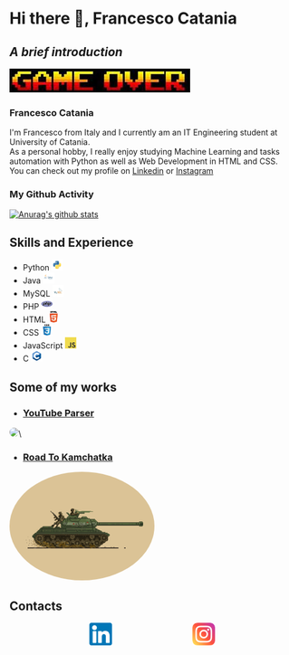 # Hi there 👋, Francesco Catania

## _A brief introduction_
![Design and Development](https://github.com/FrancescoCt/RoadToKamchatka/blob/main/gameOver.png)

### Francesco Catania
I'm Francesco from Italy and I currently am an IT Engineering student at University of Catania.\
As a personal hobby, I really enjoy studying Machine Learning and tasks automation with Python as well as Web Development in HTML and CSS.\
You can check out my profile on [Linkedin](https://www.linkedin.com/in/francesco-catania-6168451bb/) or [Instagram](https://www.linkedin.com/in/francesco-catania-6168451bb/)

### My Github Activity
[![Anurag's github stats](https://github-readme-stats.vercel.app/api?username=FrancescoCt)](https://github.com/anuraghazra/github-readme-stats)

## Skills and Experience

* Python <img src="https://github.com/FrancescoCt/FrancescoCt/blob/main/python.png" width="20"/>
* Java <img src="https://github.com/FrancescoCt/FrancescoCt/blob/main/java.png" width="20"/>
* MySQL <img src="https://github.com/FrancescoCt/FrancescoCt/blob/main/mysql.png" width="20"/>
* PHP <img src="https://github.com/FrancescoCt/FrancescoCt/blob/main/php.png" width="20"/>
* HTML <img src="https://github.com/FrancescoCt/FrancescoCt/blob/main/html.png" width="20"/>
* CSS <img src="https://github.com/FrancescoCt/FrancescoCt/blob/main/css.png" width="20"/>
* JavaScript <img src="https://github.com/FrancescoCt/FrancescoCt/blob/main/javascript.png" width="20"/>
* C <img src="https://github.com/FrancescoCt/FrancescoCt/blob/main/c.png" width="20"/>

## Some of my works
* ### [YouTube Parser](https://github.com/FrancescoCt/Youtube)
<img style="border-radius:50%" src="https://github.com/FrancescoCt/Youtube/blob/main/icons/youtube.png" width="256"/>\
* ### [Road To Kamchatka](https://github.com/FrancescoCt/RoadToKamchatka)
<img style="border-radius:50%" src="https://github.com/FrancescoCt/FrancescoCt/blob/main/carro.gif" width="256"/>

## Contacts

<p align="center"  >
  <a href="www.google.com" style='margin:50px; padding:10px'><img src="https://github.com/FrancescoCt/FrancescoCt/blob/main/linkedin.png" width="40" /></a>
  <!--&nbsp-->
  &emsp;
  <a href="www.google.com" style='margin:50px; padding:10px'><img src="https://github.com/FrancescoCt/FrancescoCt/blob/main/instagram.png" width="40" /></a>
</p>
<!--
**FrancescoCt/FrancescoCt** is a ✨ _special_ ✨ repository because its `README.md` (this file) appears on your GitHub profile.

Here are some ideas to get you started:

- 🔭 I’m currently working on ...
- 🌱 I’m currently learning ...
- 👯 I’m looking to collaborate on ...
- 🤔 I’m looking for help with ...
- 💬 Ask me about ...
- 📫 How to reach me: ...
- 😄 Pronouns: ...
- ⚡ Fun fact: ...
-->
